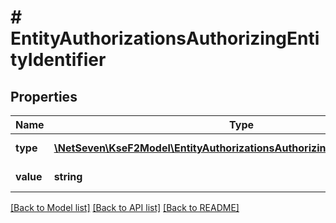 # # EntityAuthorizationsAuthorizingEntityIdentifier

## Properties

Name | Type | Description | Notes
------------ | ------------- | ------------- | -------------
**type** | [**\NetSeven\KseF2Model\EntityAuthorizationsAuthorizingEntityIdentifierType**](EntityAuthorizationsAuthorizingEntityIdentifierType.md) | Typ identyfikatora. |
**value** | **string** | Wartość identyfikatora. |

[[Back to Model list]](../../README.md#models) [[Back to API list]](../../README.md#endpoints) [[Back to README]](../../README.md)

